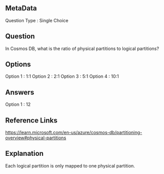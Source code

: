 ## MetaData
Question Type : Single Choice

## Question
In Cosmos DB, what is the ratio of physical partitions to logical partitions?

## Options
Option 1 : 1:1
Option 2 : 2:1
Option 3 : 5:1
Option 4 : 10:1

## Answers
Option 1 : 12

## Reference Links
https://learn.microsoft.com/en-us/azure/cosmos-db/partitioning-overview#physical-partitions

## Explanation
Each logical partition is only mapped to one physical partition. 